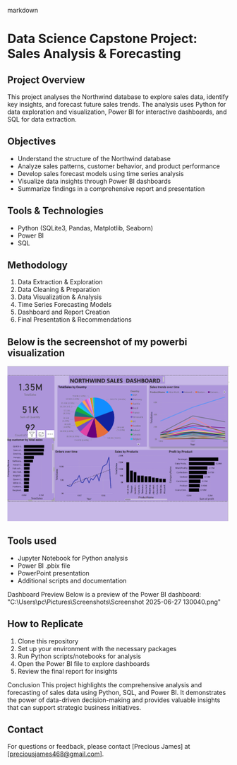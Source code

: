 markdown
# Data Science Capstone Project: Sales Analysis & Forecasting

## Project Overview
This project analyses the Northwind database to explore sales data, identify key insights, and forecast future sales trends. The analysis uses Python for data exploration and visualization, Power BI for interactive dashboards, and SQL for data extraction.

## Objectives
- Understand the structure of the Northwind database
- Analyze sales patterns, customer behavior, and product performance
- Develop sales forecast models using time series analysis
- Visualize data insights through Power BI dashboards
- Summarize findings in a comprehensive report and presentation

## Tools & Technologies
- Python (SQLite3, Pandas, Matplotlib, Seaborn)
- Power BI
- SQL


## Methodology
1. Data Extraction & Exploration
2. Data Cleaning & Preparation
3. Data Visualization & Analysis
4. Time Series Forecasting Models
5. Dashboard and Report Creation
6. Final Presentation & Recommendations
## Below is the secreenshot of my powerbi visualization
![Dashboard preview](screenshot/screenshot.png)



## Tools used
- Jupyter Notebook for Python analysis
- Power BI .pbix file
- PowerPoint presentation
- Additional scripts and documentation

Dashboard Preview
Below is a preview of the Power BI dashboard:
"C:\Users\pc\Pictures\Screenshots\Screenshot 2025-06-27 130040.png" 

## How to Replicate
1. Clone this repository
2. Set up your environment with the necessary packages
3. Run Python scripts/notebooks for analysis
4. Open the Power BI file to explore dashboards
5. Review the final report for insights

Conclusion
This project highlights the comprehensive analysis and forecasting of sales data using Python, SQL, and Power BI. It demonstrates the power of data-driven decision-making and provides valuable insights that can support strategic business initiatives.

## Contact
For questions or feedback, please contact [Precious James] at [preciousjames468@gmail.com].